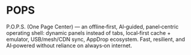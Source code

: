 # POPS
P.O.P.S. (One Page Center) — an offline‑first, AI‑guided, panel‑centric operating shell: dynamic panels instead of tabs, local‑first cache + emulator, USB/mesh/CDN sync, AppDrop ecosystem. Fast, resilient, and AI‑powered without reliance on always‑on internet.
